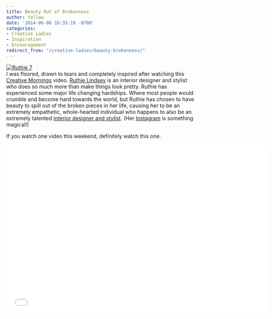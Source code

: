 ```yaml
---
title: Beauty Out of Brokenness
author: Yellow
date: '2014-06-06 16:35:10 -0700'
categories:
- Creative Ladies
- Inspiration
- Encouragement
redirect_from: "/creative-ladies/beauty-brokenness/"
---
```


[![Ruthie 7](https://yellow-blog-images.imgix.net/2014/06/Ruthie-7-747x1024.jpg)](https://yellow-blog-images.imgix.net/2014/06/Ruthie-7.jpg)  
I was floored, drawn to tears and completely inspired after watching this [Creative Mornings](http://creativemornings.com/) video. [Ruthie Lindsey](http://www.ruthielindsey.com/) is an interior designer and stylist who does so much more than make things look pretty. Ruthie has experienced some major life changing hardships. Where most people would crumble and become hard towards the world, but Ruthie has chosen to have beauty to spill out of the broken pieces in her life, causing her to be an extremely empathetic, whole-hearted individual who happens to also be an extremely talented [interior designer and stylist](http://www.ruthielindsey.com/work/). (Her [Instagram](http://instagram.com/ruthielindsey) is something magical!)

If you watch one video this weekend, definitely watch this one.

<iframe src="//www.youtube.com/embed/1SX8TdENTPQ" height="455" width="700" allowfullscreen="" frameborder="0"></iframe>
